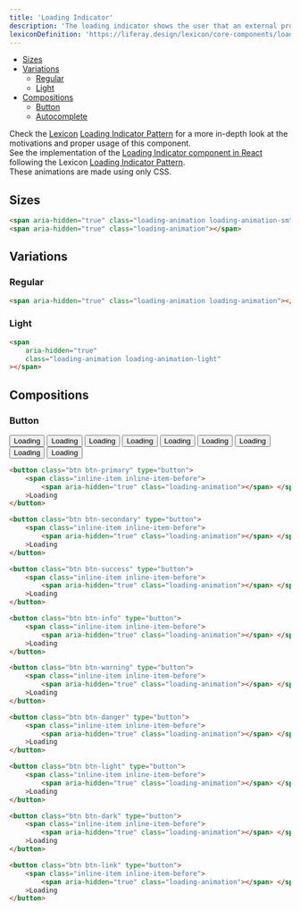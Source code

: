 ```yaml
---
title: 'Loading Indicator'
description: 'The loading indicator shows the user that an external process, like a connection, is being executed.'
lexiconDefinition: 'https://liferay.design/lexicon/core-components/loading-indicator/'
---
```


<div class="nav-toc-absolute">
<div class="nav-toc">

-   [Sizes](#sizes)
-   [Variations](#variations)
    -   [Regular](#regular)
    -   [Light](#light)
-   [Compositions](#compositions)
    -   [Button](#button)
    -   [Autocomplete](#autocomplete)

</div>
</div>

<div class="clay-site-alert alert alert-info">
	Check the <a href="https://liferay.design/lexicon">Lexicon</a> <a href="https://liferay.design/lexicon/core-components/loading-indicator/">Loading Indicator Pattern</a> for a more in-depth look at the motivations and proper usage of this component.
</div>

<div class="clay-site-alert alert alert-warning">
	See the implementation of the <a href="/docs/components/loading-indicator.html">Loading Indicator component in React</a> following the Lexicon <a href="https://liferay.design/lexicon/core-components/loading-indicator/">Loading Indicator Pattern</a>.
</div>

<div class="clay-site-alert alert alert-info">
	These animations are made using only CSS.
</div>

## Sizes

<div class="sheet-example">
	<div class="row">
		<span aria-hidden="true" class="loading-animation loading-animation-sm"></span>
		<span aria-hidden="true" class="loading-animation"></span>
	</div>
</div>

```html
<span aria-hidden="true" class="loading-animation loading-animation-sm"></span>
<span aria-hidden="true" class="loading-animation"></span>
```

## Variations

### Regular

<div class="sheet-example">
	<span aria-hidden="true" class="loading-animation loading-animation"></span>
</div>

```html
<span aria-hidden="true" class="loading-animation loading-animation"></span>
```

### Light

<div class="bg-dark sheet-example">
	<span aria-hidden="true" class="loading-animation loading-animation-light"></span>
</div>

```html
<span
	aria-hidden="true"
	class="loading-animation loading-animation-light"
></span>
```

## Compositions

### Button

<div class="sheet-example">
	<button class="btn btn-primary" type="button">
		<span class="inline-item inline-item-before">
			<span aria-hidden="true" class="loading-animation"></span>
		</span>Loading
	</button>
	<button class="btn btn-secondary" type="button">
		<span class="inline-item inline-item-before">
			<span aria-hidden="true" class="loading-animation"></span>
		</span>Loading
	</button>
	<button class="btn btn-success" type="button">
		<span class="inline-item inline-item-before">
			<span aria-hidden="true" class="loading-animation"></span>
		</span>Loading
	</button>
	<button class="btn btn-info" type="button">
		<span class="inline-item inline-item-before">
			<span aria-hidden="true" class="loading-animation"></span>
		</span>Loading
	</button>
	<button class="btn btn-warning" type="button">
		<span class="inline-item inline-item-before">
			<span aria-hidden="true" class="loading-animation"></span>
		</span>Loading
	</button>
	<button class="btn btn-danger" type="button">
		<span class="inline-item inline-item-before">
			<span aria-hidden="true" class="loading-animation"></span>
		</span>Loading
	</button>
	<button class="btn btn-light" type="button">
		<span class="inline-item inline-item-before">
			<span aria-hidden="true" class="loading-animation"></span>
		</span>Loading
	</button>
	<button class="btn btn-dark" type="button">
		<span class="inline-item inline-item-before">
			<span aria-hidden="true" class="loading-animation"></span>
		</span>Loading
	</button>
	<button class="btn btn-link" type="button">
		<span class="inline-item inline-item-before">
			<span aria-hidden="true" class="loading-animation"></span>
		</span>Loading
	</button>
</div>

```html
<button class="btn btn-primary" type="button">
	<span class="inline-item inline-item-before">
		<span aria-hidden="true" class="loading-animation"></span> </span
	>Loading
</button>

<button class="btn btn-secondary" type="button">
	<span class="inline-item inline-item-before">
		<span aria-hidden="true" class="loading-animation"></span> </span
	>Loading
</button>

<button class="btn btn-success" type="button">
	<span class="inline-item inline-item-before">
		<span aria-hidden="true" class="loading-animation"></span> </span
	>Loading
</button>

<button class="btn btn-info" type="button">
	<span class="inline-item inline-item-before">
		<span aria-hidden="true" class="loading-animation"></span> </span
	>Loading
</button>

<button class="btn btn-warning" type="button">
	<span class="inline-item inline-item-before">
		<span aria-hidden="true" class="loading-animation"></span> </span
	>Loading
</button>

<button class="btn btn-danger" type="button">
	<span class="inline-item inline-item-before">
		<span aria-hidden="true" class="loading-animation"></span> </span
	>Loading
</button>

<button class="btn btn-light" type="button">
	<span class="inline-item inline-item-before">
		<span aria-hidden="true" class="loading-animation"></span> </span
	>Loading
</button>

<button class="btn btn-dark" type="button">
	<span class="inline-item inline-item-before">
		<span aria-hidden="true" class="loading-animation"></span> </span
	>Loading
</button>

<button class="btn btn-link" type="button">
	<span class="inline-item inline-item-before">
		<span aria-hidden="true" class="loading-animation"></span> </span
	>Loading
</button>
```
